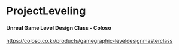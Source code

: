 # ProjectLeveling
#### Unreal Game Level Design Class - Coloso
https://coloso.co.kr/products/gamegraphic-leveldesignmasterclass

